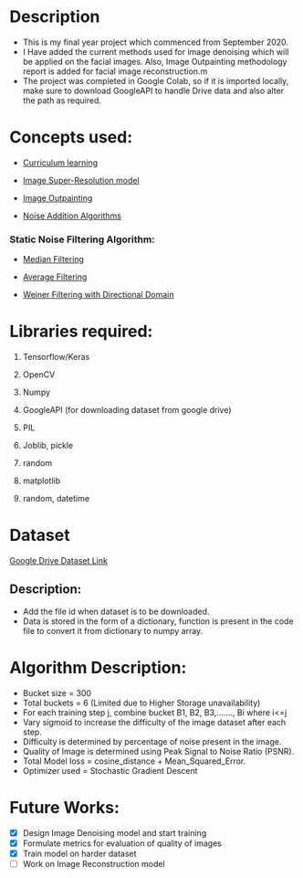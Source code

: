 # Description
  - This is my final year project which commenced from September 2020.
  - I Have added the current methods used for image denoising which will be applied on the facial images. Also, Image Outpainting methodology report is added for facial image reconstruction.m
  - The project was completed in Google Colab, so if it is imported locally, make sure to download GoogleAPI to handle Drive data and also alter the path as required.


# Concepts used:

  - [Curriculum learning](https://github.com/CoderSsVartak/Image-Reconstruction/blob/master/literature_survey/Curriculum%20based%20learning.pdf)

  - [Image Super-Resolution model](https://github.com/CoderSsVartak/Image-Reconstruction/blob/master/literature_survey/Garber_Grossman_Johnson-Yu.pdf)

  - [Image Outpainting](https://github.com/CoderSsVartak/Image-Reconstruction/blob/master/literature_survey/image_outpainting.pdf)

  - [Noise Addition Algorithms](https://github.com/CoderSsVartak/Image-Reconstruction/blob/master/literature_survey/noisy%20images.pdf)

  ### Static Noise Filtering Algorithm:

   - [Median Filtering](https://github.com/CoderSsVartak/Image-Reconstruction/blob/master/literature_survey/median_filtering.pdf)

   - [Average Filtering](https://github.com/CoderSsVartak/Image-Reconstruction/blob/master/literature_survey/average_filtering.pdf)

   - [Weiner Filtering with Directional Domain](https://github.com/CoderSsVartak/Image-Reconstruction/blob/master/literature_survey/weiner_filtering_with_directional_domain.pdf)




# Libraries required:

  1. Tensorflow/Keras

  2. OpenCV

  3. Numpy

  4. GoogleAPI (for downloading dataset from google drive)

  5. PIL

  6. Joblib, pickle

  7. random

  8. matplotlib

  9. random, datetime



# Dataset

  [Google Drive Dataset Link](https://drive.google.com/file/d/1QZv7mWvvF8mnT0A2mA4OFSvxF1eqPd8g/view?usp=sharing)

  ## Description: 
   - Add the file id when dataset is to be downloaded. 
   - Data is stored in the form of a dictionary, function is present in the code file to convert it from dictionary to numpy array.

# Algorithm Description:

  - Bucket size = 300
  - Total buckets = 6 (Limited due to Higher Storage unavailability)
  - For each training step j, combine bucket B1, B2, B3,......., Bi where i<=j
  - Vary sigmoid to increase the difficulty of the image dataset after each step.
  - Difficulty is determined by percentage of noise present in the image.
  - Quality of Image is determined using Peak Signal to Noise Ratio (PSNR).
  - Total Model loss = cosine_distance + Mean_Squared_Error.
  - Optimizer used = Stochastic Gradient Descent 
 
# Future Works:
        
  - [x] Design Image Denoising model and start training
  - [x] Formulate metrics for evaluation of quality of images
  - [x] Train model on harder dataset
  - [ ] Work on Image Reconstruction model
